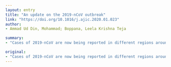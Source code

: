 ```yaml
---
layout: entry
title: "An update on the 2019-nCoV outbreak"
link: "https://doi.org/10.1016/j.ajic.2020.01.023"
author:
- Ammad Ud Din, Mohammad; Boppana, Leela Krishna Teja

summary:
- "Cases of 2019-nCoV are now being reported in different regions around the globe. This is a possible SARS like epidemic that infected for than 8000 people in 2002-03. Health authorities are still working on understanding the virus and its transmission. Here we present a brief report about the outbreak and what is known so far. We present the brief report regarding the outbreak of the virus. The outbreak is now being investigated by health authorities around the world. There is still a possibility of a SARS-like epidemic in the world are being reported concerning for a different regions."

original:
- "Cases of 2019-nCoV are now being reported in different regions around the globe, concerning for a possible SARS like epidemic that infected for than 8000 people in 2002-03. Though, major health authorities are still working on understanding the virus and its transmission, here we present a brief report regarding the 2019-nCoV outbreak and what is known so far."
---
```


